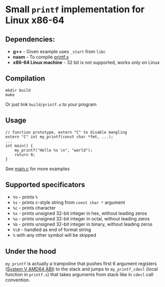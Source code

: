 # Small `printf` implementation for Linux x86-64

## Dependencies:
+ **g++** - Given example uses `_start` from `libc`
+ **nasm** - To compile [printf.s](printf.s)
+ **x86-64 Linux machine** - 32 bit is not supported, works only on Linux 
## Compilation
```
mkdir build
make
```
Or just link `build/printf.o` to your program
## Usage
```
// function prototype, extern "C" to disable mangling
extern "C" int my_printf(const char *fmt, ...); 
...
int main() {
    my_printf("Hello %s \n", "world");
    return 0;
}
```
See [main.c](main.c) for more examples
## Supported specificators
+ `%%` - prints `%`
+ `%s` - prints c-style string from `const char *` argument
+ `%c` - prints character
+ `%x` - prints unsigned 32-bit integer in hex,    without leading zeros
+ `%o` - prints unsigned 32-bit integer in octal,  without leading zeros
+ `%b` - prints unsigned 32-bit integer in binary, without leading zeros
+ `%\0` - handled as end of format string
+ `%` with any other symbol will be skipped 

## Under the hood
`my_printf` is actually a trampoline that pushes first 6 argument registers ([System V AMD64 ABI](https://en.wikipedia.org/wiki/X86_calling_conventions#System_V_AMD64_ABI)) to the stack and jumps to `my_printf_cdecl` (local function in `printf.s`) that takes arguments from stack like in `cdecl` call convention. 